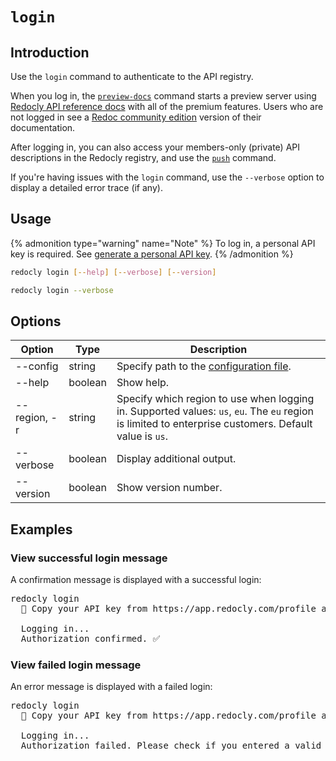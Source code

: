 # `login`

## Introduction

Use the `login` command to authenticate to the API registry.

When you log in, the [`preview-docs`](./preview-docs.md) command starts a preview server using [Redocly API reference docs](https://redocly.com/reference/) with all of the premium features. Users who are not logged in see a [Redoc community edition](https://redocly.com/redoc/) version of their documentation.

After logging in, you can also access your members-only (private) API descriptions in the Redocly registry, and use the [`push`](./push.md) command.

If you're having issues with the `login` command, use the `--verbose` option to display a detailed error trace (if any).

## Usage

{% admonition type="warning" name="Note" %}
To log in, a personal API key is required. See [generate a personal API key](https://redocly.com/docs/settings/personal-api-keys/).
{% /admonition %}

```bash
redocly login [--help] [--verbose] [--version]

redocly login --verbose
```

## Options

| Option       | Type    | Description                                                                                                                                           |
| ------------ | ------- | ----------------------------------------------------------------------------------------------------------------------------------------------------- |
| --config     | string  | Specify path to the [configuration file](../configuration/index.md).                                                                                  |
| --help       | boolean | Show help.                                                                                                                                            |
| --region, -r | string  | Specify which region to use when logging in. Supported values: `us`, `eu`. The `eu` region is limited to enterprise customers. Default value is `us`. |
| --verbose    | boolean | Display additional output.                                                                                                                            |
| --version    | boolean | Show version number.                                                                                                                                  |

## Examples

### View successful login message

A confirmation message is displayed with a successful login:

<pre>
redocly login
  🔑 Copy your API key from https://app.redocly.com/profile and paste it below:

  Logging in...
  Authorization confirmed. ✅
</pre>

### View failed login message

An error message is displayed with a failed login:

<pre>
redocly login
  🔑 Copy your API key from https://app.redocly.com/profile and paste it below:

  Logging in...
  Authorization failed. Please check if you entered a valid API key.
</pre>
